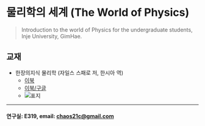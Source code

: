 # 물리학의 세계 (The World of Physics)

> Introduction to the world of Physics for the undergraduate students, Inje University, GimHae.

## 교재
- 한장의지식 물리학 (자일스 스패로 저, 한시아 역)
  * [이북](https://ridibooks.com/books/222001825)
  * [이북/구글](https://play.google.com/store/books/author?id=%EC%9E%90%EC%9D%BC%EC%8A%A4+%EC%8A%A4%ED%8C%A8%EB%A1%9C)
  * ![표지](https://misc.ridibooks.com/cover/222001825/large)

---
#### 연구실: E319, email: chaos21c@gmail.com

